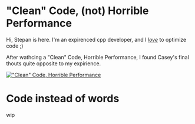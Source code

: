 # "Clean" Code, (not) Horrible Performance

Hi, Stepan is here. I'm an expirenced cpp developer, and I <u>*love*</u> to optimize code ;)

After wathcing a "Clean" Code, Horrible Performance, I found Casey's final thouts quite opposite to my expirience.

[!["Clean" Code, Horrible Performance](https://img.youtube.com/vi/tD5NrevFtbU/0.jpg)](https://www.youtube.com/watch?v=tD5NrevFtbU)


# Code instead of words

wip
